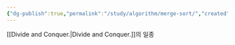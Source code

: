 ```yaml
---
{"dg-publish":true,"permalink":"/study/algorithm/merge-sort/","created":"2023-12-04T23:04:06.000+09:00","updated":"2025-01-14T15:33:43.000+09:00"}
---
```


[[Divide and Conquer.\|Divide and Conquer.]]의 일종
